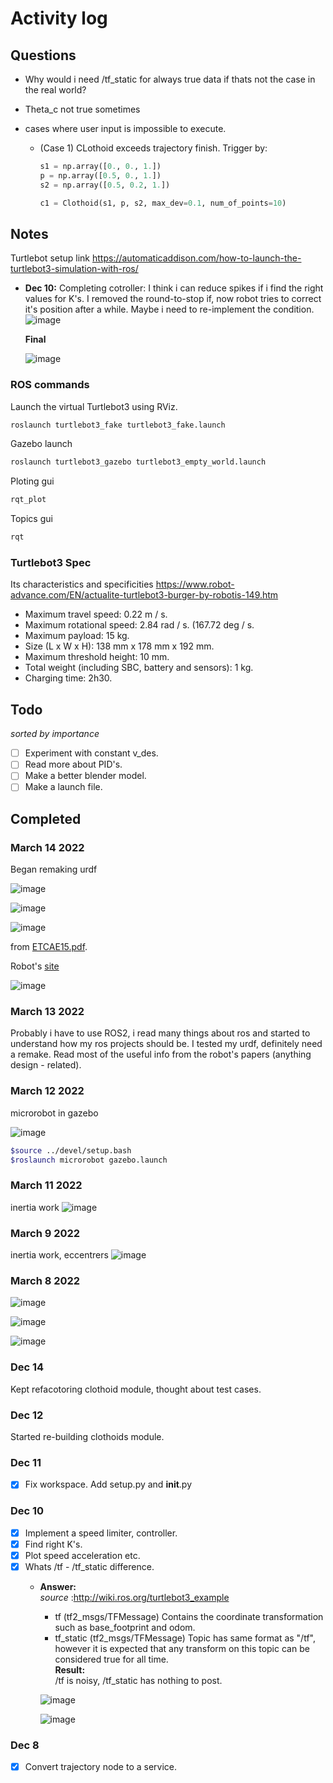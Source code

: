 # Activity log

## Questions

- Why would i need /tf_static for always true data if thats not the case in the real world?

- Theta_c not true sometimes

- cases where user input is impossible to execute.
  - (Case 1) CLothoid exceeds trajectory finish.
    Trigger by:

    ```python
    s1 = np.array([0., 0., 1.])
    p = np.array([0.5, 0., 1.])
    s2 = np.array([0.5, 0.2, 1.])

    c1 = Clothoid(s1, p, s2, max_dev=0.1, num_of_points=10)
    ```

## Notes

Turtlebot setup link <https://automaticaddison.com/how-to-launch-the-turtlebot3-simulation-with-ros/>

- **Dec 10:** Completing cotroller: I think i can reduce spikes if i find the right values for K's. 
  I removed the round-to-stop if, now robot tries to correct it's position after a while. Maybe i 
  need to re-implement the condition.
    ![image](../microrobot/images/speed_acceleration_spikes.png)

  **Final**

    ![image](../microrobot/images/speed_final.png)

### ROS commands

Launch the virtual Turtlebot3 using RViz.

```bash
roslaunch turtlebot3_fake turtlebot3_fake.launch
```

Gazebo launch

```bash
roslaunch turtlebot3_gazebo turtlebot3_empty_world.launch
```

Ploting gui

```bash
rqt_plot
```

Topics gui

```bash
rqt
```

### Turtlebot3 Spec

Its characteristics and specificities
<https://www.robot-advance.com/EN/actualite-turtlebot3-burger-by-robotis-149.htm>

- Maximum travel speed: 0.22 m / s.
- Maximum rotational speed: 2.84 rad / s. (167.72 deg / s.
- Maximum payload: 15 kg.
- Size (L x W x H): 138 mm x 178 mm x 192 mm.
- Maximum threshold height: 10 mm.
- Total weight (including SBC, battery and sensors): 1 kg.
- Charging time: 2h30.

## Todo

*sorted by importance*

- [ ] Experiment with constant v_des.
- [ ] Read more about PID's.
- [ ] Make a better blender model.
- [ ] Make a launch file.

## Completed

### March 14 2022

Began remaking urdf

![image](../microrobot/images/simple_platform_with_eccentric.png)

![image](../microrobot/images/base_geometry.png)

![image](../microrobot/images/mass_table.png)

from [ETCAE15.pdf](http://nereus.mech.ntua.gr/Documents/pdf_ps/ETCAE15.pdf).

Robot's [site](https://csl-ep.mech.ntua.gr/research-areas/microrobotics/)

![image](../microrobot/images/motor_and_needle.png)
### March 13 2022

Probably i have to use ROS2, i read many things about ros and started to understand how my ros projects should be. I tested my urdf, definitely need a remake. Read most of the useful info from the robot's papers (anything design - related).

### March 12 2022

microrobot in gazebo

![image](../microrobot/images/microrobot%20in%20gazeebo.png)

```bash
$source ../devel/setup.bash
$roslaunch microrobot gazebo.launch 
```

### March 11 2022

inertia work
![image](../microrobot/images/inertia_tensor_cylinder.png)

### March 9 2022

inertia work, eccentrers
![image](../microrobot/images/inertia.png)

### March 8 2022

![image](../microrobot/images/urdf_progress.png)

![image](../microrobot/images/geometry.png)

![image](../microrobot/images/functions.png)

### Dec 14

Kept refacotoring clothoid module, thought about test cases.

### Dec 12

Started re-building clothoids module.

### Dec 11

- [x] Fix workspace. Add setup.py and __init__.py

### Dec 10

- [x] Implement a speed limiter, controller.
- [X] Find right K's.
- [x] Plot speed acceleration etc.
- [x] Whats /tf - /tf_static difference.
  - **Answer:** \
    *source* :<http://wiki.ros.org/turtlebot3_example>
    - tf (tf2_msgs/TFMessage)
      Contains the coordinate transformation such as base_footprint and odom.
    - tf_static (tf2_msgs/TFMessage)
      Topic has same format as "/tf", however it is expected that any transform on this topic can be considered true for all time.  
    **Result:** \
    /tf is noisy, /tf_static has nothing to post.

    ![image](../microrobot/images/tf_noise_1.png)

    ![image](../microrobot/images/tf_noise.png)

### Dec 8

- [x] Convert trajectory node to a service.
